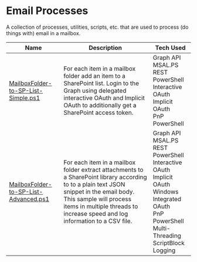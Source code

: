 # Email Processes

A collection of processes, utilities, scripts, etc. that are used to process (do things with) email in a mailbox.

| Name | Description | Tech Used |
| --- | --- | --- |
| [MailboxFolder-to-SP-List-Simple.ps1](MailboxFolder-to-SP-List-Simple.ps1) | For each item in a mailbox folder add an item to a SharePoint list. Login to the Graph using delegated interactive OAuth and Implicit OAuth to additionally get a SharePoint access token. | Graph API<br/>MSAL.PS<br/>REST<br/>PowerShell<br/> Interactive OAuth<br/> Implicit OAuth<br/>PnP PowerShell |
| [MailboxFolder-to-SP-List-Advanced.ps1](MailboxFolder-to-SP-List-Advanced.ps1) | For each item in a mailbox folder extract attachments to a SharePoint library according to to a plain text JSON snippet in the email body. This sample will process items in multiple threads to increase speed and log information to a CSV file. | Graph API<br/>MSAL.PS<br/>REST<br/>PowerShell<br/> Interactive OAuth<br/> Implicit OAuth<br/> Windows Integrated OAuth<br/> PnP PowerShell<br/> Multi-Threading<br/> ScriptBlock<br/> Logging |
